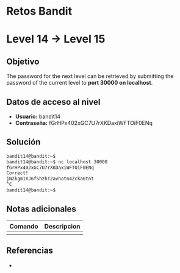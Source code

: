# Retos Bandit

# Level 14 → Level 15

## Objetivo
The password for the next level can be retrieved by submitting the password of the current level to **port 30000 on localhost**.

## Datos de acceso al nivel
- **Usuario:** bandit14
- **Contraseña:** fGrHPx402xGC7U7rXKDaxiWFTOiF0ENq

## Solución
```bash
bandit14@bandit:~$
bandit14@bandit:~$ nc localhost 30000
fGrHPx402xGC7U7rXKDaxiWFTOiF0ENq
Correct!
jN2kgmIXJ6fShzhT2avhotn4Zcka6tnt
^C
bandit14@bandit:~$
```
## Notas adicionales
| Comando | Descripcion |
|---------|-------------|
| | |

## Referencias
- []()
